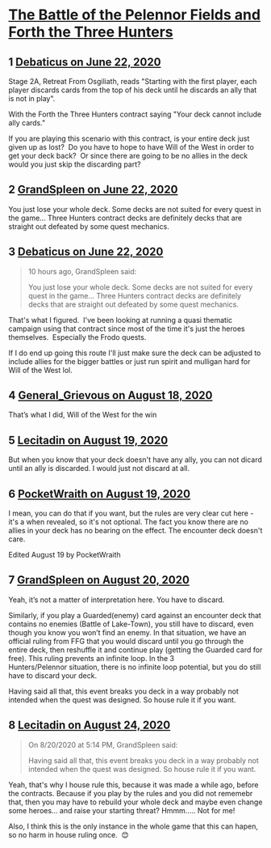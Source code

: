 # [The Battle of the Pelennor Fields and Forth the Three Hunters](https://community.fantasyflightgames.com/topic/309289-the-battle-of-the-pelennor-fields-and-forth-the-three-hunters/)

## 1 [Debaticus on June 22, 2020](https://community.fantasyflightgames.com/topic/309289-the-battle-of-the-pelennor-fields-and-forth-the-three-hunters/?do=findComment&comment=3954094)

Stage 2A, Retreat From Osgiliath, reads "Starting with the first player, each player discards cards from the top of his deck until he discards an ally that is not in play".

With the Forth the Three Hunters contract saying "Your deck cannot include ally cards." 

If you are playing this scenario with this contract, is your entire deck just given up as lost?  Do you have to hope to have Will of the West in order to get your deck back?  Or since there are going to be no allies in the deck would you just skip the discarding part?

## 2 [GrandSpleen on June 22, 2020](https://community.fantasyflightgames.com/topic/309289-the-battle-of-the-pelennor-fields-and-forth-the-three-hunters/?do=findComment&comment=3954128)

You just lose your whole deck. Some decks are not suited for every quest in the game... Three Hunters contract decks are definitely decks that are straight out defeated by some quest mechanics.

## 3 [Debaticus on June 22, 2020](https://community.fantasyflightgames.com/topic/309289-the-battle-of-the-pelennor-fields-and-forth-the-three-hunters/?do=findComment&comment=3954251)

> 10 hours ago, GrandSpleen said:
> 
> You just lose your whole deck. Some decks are not suited for every quest in the game... Three Hunters contract decks are definitely decks that are straight out defeated by some quest mechanics.

That's what I figured.  I've been looking at running a quasi thematic campaign using that contract since most of the time it's just the heroes themselves.  Especially the Frodo quests.  

If I do end up going this route I'll just make sure the deck can be adjusted to include allies for the bigger battles or just run spirit and mulligan hard for Will of the West lol.

## 4 [General_Grievous on August 18, 2020](https://community.fantasyflightgames.com/topic/309289-the-battle-of-the-pelennor-fields-and-forth-the-three-hunters/?do=findComment&comment=3975792)

That’s what I did, Will of the West for the win 

## 5 [Lecitadin on August 19, 2020](https://community.fantasyflightgames.com/topic/309289-the-battle-of-the-pelennor-fields-and-forth-the-three-hunters/?do=findComment&comment=3976351)

But when you know that your deck doesn't have any ally, you can not dicard until an ally is discarded. I would just not discard at all.

## 6 [PocketWraith on August 19, 2020](https://community.fantasyflightgames.com/topic/309289-the-battle-of-the-pelennor-fields-and-forth-the-three-hunters/?do=findComment&comment=3976440)

I mean, you can do that if you want, but the rules are very clear cut here - it's a when revealed, so it's not optional. The fact you know there are no allies in your deck has no bearing on the effect. The encounter deck doesn't care.

Edited August 19 by PocketWraith

## 7 [GrandSpleen on August 20, 2020](https://community.fantasyflightgames.com/topic/309289-the-battle-of-the-pelennor-fields-and-forth-the-three-hunters/?do=findComment&comment=3976974)

Yeah, it’s not a matter of interpretation here. You have to discard.

Similarly, if you play a Guarded(enemy) card against an encounter deck that contains no enemies (Battle of Lake-Town), you still have to discard, even though you know you won’t find an enemy. In that situation, we have an official ruling from FFG that you would discard until you go through the entire deck, then reshuffle it and continue play (getting the Guarded card for free). This ruling prevents an infinite loop. In the 3 Hunters/Pelennor situation, there is no infinite loop potential, but you do still have to discard your deck.

Having said all that, this event breaks you deck in a way probably not intended when the quest was designed. So house rule it if you want. 

## 8 [Lecitadin on August 24, 2020](https://community.fantasyflightgames.com/topic/309289-the-battle-of-the-pelennor-fields-and-forth-the-three-hunters/?do=findComment&comment=3978361)

> On 8/20/2020 at 5:14 PM, GrandSpleen said:
> 
> Having said all that, this event breaks you deck in a way probably not intended when the quest was designed. So house rule it if you want. 

Yeah, that's why I house rule this, because it was made a while ago, before the contracts. Because if you play by the rules and you did not rememebr that, then you may have to rebuild your whole deck and maybe even change some heroes... and raise your starting threat? Hmmm..... Not for me!

Also, I think this is the only instance in the whole game that this can hapen, so no harm in house ruling once.  😊

